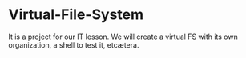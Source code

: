 # Virtual-File-System
It is a project for our IT lesson.
We will create a virtual FS with its own organization, a shell to test it, etcætera.

